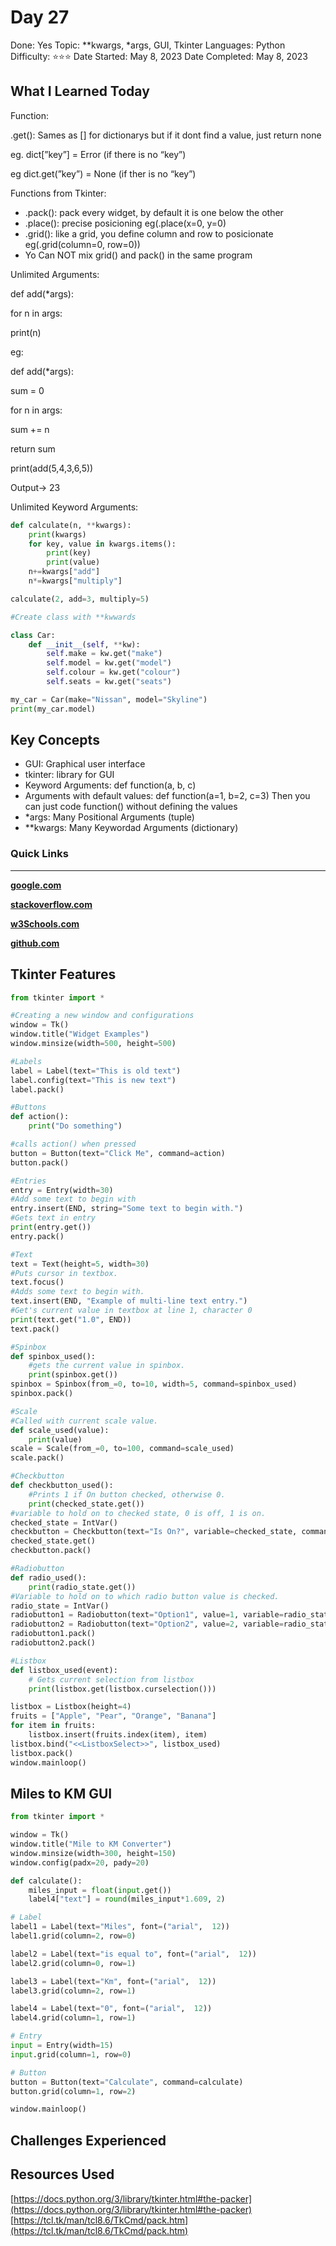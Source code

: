 # Day 27

Done: Yes
Topic: **kwargs, *args, GUI, Tkinter
Languages: Python
Difficulty: ⭐⭐⭐
Date Started: May 8, 2023
Date Completed: May 8, 2023

## What I Learned Today

Function:

.get(): Sames as [] for dictionarys but if it dont find a value, just return none

eg. dict[”key”] = Error (if there is no “key”)

eg dict.get(”key”) = None (if ther is no “key”)

Functions from Tkinter:

- .pack(): pack every widget, by default it is one below the other
- .place(): precise posicioning eg(.place(x=0, y=0)
- .grid(): like a grid, you define column and row to posicionate eg(.grid(column=0, row=0))
- Yo Can NOT mix grid() and pack() in the same program

Unlimited Arguments:

def add(*args):

for n in args:

print(n)

eg:

def add(*args):    

sum = 0    

for n in args:        

sum += n    

return sum

print(add(5,4,3,6,5))

Output→ 23

Unlimited Keyword Arguments:

```python
def calculate(n, **kwargs):
    print(kwargs)
    for key, value in kwargs.items():
        print(key)
        print(value)
    n+=kwargs["add"]
    n*=kwargs["multiply"]

calculate(2, add=3, multiply=5)

#Create class with **kwwards

class Car:
    def __init__(self, **kw):
        self.make = kw.get("make")
        self.model = kw.get("model")
        self.colour = kw.get("colour")
        self.seats = kw.get("seats")

my_car = Car(make="Nissan", model="Skyline")
print(my_car.model)
```

## Key Concepts

- GUI: Graphical user interface
- tkinter: library for GUI
- Keyword Arguments: def function(a, b, c)
- Arguments with default values: def function(a=1, b=2, c=3)
Then you can just code function() without defining the values
- *args: Many Positional Arguments (tuple)
- **kwargs: Many Keywordad Arguments (dictionary)

### Quick Links

---

[**google.com**](http://www.google.com)

[**stackoverflow.com**](http://www.stackoverflow.com)

[**w3Schools.com**](https://www.w3schools.com/)

[**github.com**](https://github.com/)

## Tkinter Features

```python
from tkinter import *

#Creating a new window and configurations
window = Tk()
window.title("Widget Examples")
window.minsize(width=500, height=500)

#Labels
label = Label(text="This is old text")
label.config(text="This is new text")
label.pack()

#Buttons
def action():
    print("Do something")

#calls action() when pressed
button = Button(text="Click Me", command=action)
button.pack()

#Entries
entry = Entry(width=30)
#Add some text to begin with
entry.insert(END, string="Some text to begin with.")
#Gets text in entry
print(entry.get())
entry.pack()

#Text
text = Text(height=5, width=30)
#Puts cursor in textbox.
text.focus()
#Adds some text to begin with.
text.insert(END, "Example of multi-line text entry.")
#Get's current value in textbox at line 1, character 0
print(text.get("1.0", END))
text.pack()

#Spinbox
def spinbox_used():
    #gets the current value in spinbox.
    print(spinbox.get())
spinbox = Spinbox(from_=0, to=10, width=5, command=spinbox_used)
spinbox.pack()

#Scale
#Called with current scale value.
def scale_used(value):
    print(value)
scale = Scale(from_=0, to=100, command=scale_used)
scale.pack()

#Checkbutton
def checkbutton_used():
    #Prints 1 if On button checked, otherwise 0.
    print(checked_state.get())
#variable to hold on to checked state, 0 is off, 1 is on.
checked_state = IntVar()
checkbutton = Checkbutton(text="Is On?", variable=checked_state, command=checkbutton_used)
checked_state.get()
checkbutton.pack()

#Radiobutton
def radio_used():
    print(radio_state.get())
#Variable to hold on to which radio button value is checked.
radio_state = IntVar()
radiobutton1 = Radiobutton(text="Option1", value=1, variable=radio_state, command=radio_used)
radiobutton2 = Radiobutton(text="Option2", value=2, variable=radio_state, command=radio_used)
radiobutton1.pack()
radiobutton2.pack()

#Listbox
def listbox_used(event):
    # Gets current selection from listbox
    print(listbox.get(listbox.curselection()))

listbox = Listbox(height=4)
fruits = ["Apple", "Pear", "Orange", "Banana"]
for item in fruits:
    listbox.insert(fruits.index(item), item)
listbox.bind("<<ListboxSelect>>", listbox_used)
listbox.pack()
window.mainloop()
```

## Miles to KM GUI

```python
from tkinter import *

window = Tk()
window.title("Mile to KM Converter")
window.minsize(width=300, height=150)
window.config(padx=20, pady=20)

def calculate():
    miles_input = float(input.get())
    label4["text"] = round(miles_input*1.609, 2)

# Label
label1 = Label(text="Miles", font=("arial",  12))
label1.grid(column=2, row=0)

label2 = Label(text="is equal to", font=("arial",  12))
label2.grid(column=0, row=1)

label3 = Label(text="Km", font=("arial",  12))
label3.grid(column=2, row=1)

label4 = Label(text="0", font=("arial",  12))
label4.grid(column=1, row=1)

# Entry
input = Entry(width=15)
input.grid(column=1, row=0)

# Button
button = Button(text="Calculate", command=calculate)
button.grid(column=1, row=2)

window.mainloop()
```

## Challenges Experienced

## Resources Used

[https://docs.python.org/3/library/tkinter.html#the-packer](https://docs.python.org/3/library/tkinter.html#the-packer) [https://tcl.tk/man/tcl8.6/TkCmd/pack.htm](https://tcl.tk/man/tcl8.6/TkCmd/pack.htm)